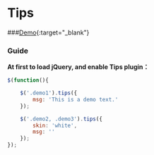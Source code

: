 # Tips

###[Demo](http://aisin.github.io/Tips/){:target="_blank"}

### Guide

**At first to load jQuery, and enable  Tips plugin：**

```js
$(function(){

	$('.demo1').tips({
		msg: 'This is a demo text.'
	});

	$('.demo2, .demo3').tips({
		skin: 'white',
		msg: ''
	});
});
```
